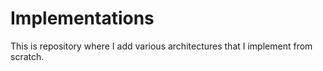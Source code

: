 # Implementations
This is repository where I add various architectures that I implement from scratch.
